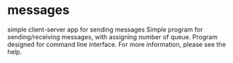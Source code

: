 # messages
simple client-server app for sending messages
Simple program for sending/receiving messages, with assigning number of queue.
Program designed for command line interface. For more information, please see the help.

